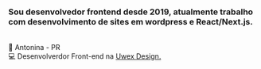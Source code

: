 ### Sou desenvolvedor frontend desde 2019, atualmente trabalho com desenvolvimento de sites em wordpress e React/Next.js. 
   <br>
   📍 Antonina - PR<br>
   💻 Desenvolverdor Front-end na  <a href="https://uwex.com.br/"> Uwex Design.</a><br> 

